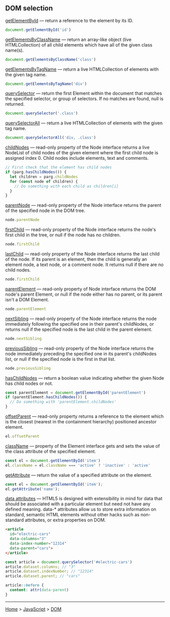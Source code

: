 ## DOM selection

[getElementById](https://developer.mozilla.org/en-US/docs/Web/API/Document/getElementById) — return a reference to the element by its ID.
```javascript
document.getElementById('id')
```

[getElementsByClassName](https://developer.mozilla.org/en-US/docs/Web/API/Document/getElementsByClassName) — return an array-like object (live HTMLCollection) of all child elements which have all of the given class name(s).
```javascript
document.getElementsByClassName('class')
```

[getElementsByTagName](https://developer.mozilla.org/en-US/docs/Web/API/Element/getElementsByTagName) — return a live HTMLCollection of elements with the given tag name.
```javascript
document.getElementsByTagName('div')
```

[querySelector](https://developer.mozilla.org/en-US/docs/Web/API/Document/querySelector) — return the first Element within the document that matches the specified selector, or group of selectors. If no matches are found, null is returned.
```javascript
document.querySelector('.class')
```

[querySelectorAll](https://developer.mozilla.org/en-US/docs/Web/API/Element/getElementsByTagName) — return a live HTMLCollection of elements with the given tag name.
```javascript
document.querySelectorAll('div, .class')
```

[childNodes](https://developer.mozilla.org/en-US/docs/Web/API/Node/childNodes) — read-only property of the Node interface returns a live NodeList of child nodes of the given element where the first child node is assigned index 0. Child nodes include elements, text and comments.
```javascript
// First check that the element has child nodes
if (parg.hasChildNodes()) {
  let children = parg.childNodes
  for (const node of children) {
    // Do something with each child as children[i]
  }
}
```

[parentNode](https://developer.mozilla.org/en-US/docs/Web/API/Node/parentNode) — read-only property of the Node interface returns the parent of the specified node in the DOM tree.
```javascript
node.parentNode
```

[firstChild](https://developer.mozilla.org/en-US/docs/Web/API/Node/firstChild) — read-only property of the Node interface returns the node's first child in the tree, or null if the node has no children.
```javascript
node.firstChild
```

[lastChild]() — read-only property of the Node interface returns the last child of the node. If its parent is an element, then the child is generally an element node, a text node, or a comment node. It returns null if there are no child nodes.
```javascript
node.firstChild
```

[parentElement](https://developer.mozilla.org/en-US/docs/Web/API/Node/parentElement) — read-only property of Node interface returns the DOM node's parent Element, or null if the node either has no parent, or its parent isn't a DOM Element.
```javascript
node.parentElement
```

[nextSibling](https://developer.mozilla.org/en-US/docs/Web/API/Node/nextSibling) — read-only property of the Node interface returns the node immediately following the specified one in their parent's childNodes, or returns null if the specified node is the last child in the parent element.
```javascript
node.nextSibling
```

[previousSibling](https://developer.mozilla.org/en-US/docs/Web/API/Node/previousSibling) — read-only property of the Node interface returns the node immediately preceding the specified one in its parent's childNodes list, or null if the specified node is the first in that list.
```javascript
node.previousSibling
```

[hasChildNodes](https://developer.mozilla.org/en-US/docs/Web/API/Node/hasChildNodes) — return a boolean value indicating whether the given Node has child nodes or not.
```javascript
const parentElement = document.getElementById('parentElement')
if (parentElement.hasChildNodes()) {
  // Do something with 'parentElement.childNodes'
}
```

[offsetParent](https://developer.mozilla.org/en-US/docs/Web/API/HTMLElement/offsetParent) — read-only property returns a reference to the element which is the closest (nearest in the containment hierarchy) positioned ancestor element.
```javascript
el.offsetParent
```

[className](https://developer.mozilla.org/en-US/docs/Web/API/Element/className) — property of the Element interface gets and sets the value of the class attribute of the specified element.
```javascript
const el = document.getElementById('item')
el.className = el.className === 'active' ? 'inactive' : 'active'
```

[getAttribute](https://developer.mozilla.org/en-US/docs/Web/API/Element/getAttribute) — return the value of a specified attribute on the element.
```javascript
const el = document.getElementById('item');
el.getAttribute('name');
```

[data attributes](https://developer.mozilla.org/en-US/docs/Learn/HTML/Howto/Use_data_attributes) — HTML5 is designed with extensibility in mind for data that should be associated with a particular element but need not have any defined meaning. data-* attributes allow us to store extra information on standard, semantic HTML elements without other hacks such as non-standard attributes, or extra properties on DOM.
```html
<article
  id="electric-cars"
  data-columns="3"
  data-index-number="12314"
  data-parent="cars">
</article>
```
```javascript
const article = document.querySelector('#electric-cars')
article.dataset.columns; // "3"
article.dataset.indexNumber; // "12314"
article.dataset.parent; // "cars"
```
```css
article::before {
  content: attr(data-parent)
}
```

---
[Home](/README.md) > [JavaScript](javascript.md) > [DOM](dom.md)
